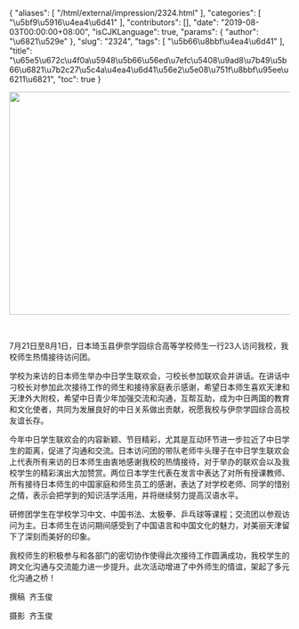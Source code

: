 {
    "aliases": [
        "/html/external/impression/2324.html"
    ],
    "categories": [
        "\u5bf9\u5916\u4ea4\u6d41"
    ],
    "contributors": [],
    "date": "2019-08-03T00:00:00+08:00",
    "isCJKLanguage": true,
    "params": {
        "author": "\u6821\u529e"
    },
    "slug": "2324",
    "tags": [
        "\u5b66\u8bbf\u4ea4\u6d41"
    ],
    "title": "\u65e5\u672c\u4f0a\u5948\u5b66\u56ed\u7efc\u5408\u9ad8\u7b49\u5b66\u6821\u7b2c27\u5c4a\u4ea4\u6d41\u56e2\u5e08\u751f\u8bbf\u95ee\u6211\u6821",
    "toc": true
}


<img
    src="https://cdn.tfls.online/mirror/full/d931a0e243fb649bada30a6a673c9c509da62c77.jpg"
    style="display:block;margin-left:auto;margin-right:auto;"
    decoding="async"
    fetchpriority="auto"
    loading="lazy"
    height="400"
    width="600"
/>




     




7月21日至8月1日，日本琦玉县伊奈学园综合高等学校师生一行23人访问我校，我校师生热情接待访问团。




学校为来访的日本师生举办中日学生联欢会，刁校长参加联欢会并讲话。在讲话中刁校长对参加此次接待工作的师生和接待家庭表示感谢，希望日本师生喜欢天津和天津外大附校，希望中日青少年加强交流和沟通，互帮互助，成为中日两国的教育和文化使者，共同为发展良好的中日关系做出贡献，祝愿我校与伊奈学园综合高校友谊长存。




今年中日学生联欢会的内容新颖、节目精彩，尤其是互动环节进一步拉近了中日学生的距离，促进了沟通和交流。日本访问团的带队老师牛头理子在中日学生联欢会上代表所有来访的日本师生由衷地感谢我校的热情接待，对于举办的联欢会以及我校学生的精彩演出大加赞赏。两位日本学生代表在发言中表达了对所有授课教师、所有接待日本师生的中国家庭和师生员工的感谢，表达了对学校老师、同学的惜别之情，表示会把学到的知识活学活用，并将继续努力提高汉语水平。




研修团学生在学校学习中文、中国书法、太极拳、乒乓球等课程；交流团以参观访问为主。日本师生在访问期间感受到了中国语言和中国文化的魅力，对美丽天津留下了深刻而美好的印象。




我校师生的积极参与和各部门的密切协作使得此次接待工作圆满成功，我校学生的跨文化沟通与交流能力进一步提升。此次活动增进了中外师生的情谊，架起了多元化沟通之桥！




撰稿  齐玉俊




摄影  齐玉俊




  




